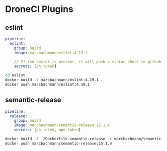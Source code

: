# DroneCI Plugins


## eslint
```yaml
pipeline:
  eslint:
    group: build
    image: marcbachmann/eslint:4.19.1

    // If the secret is present, it will push a status check to github
    secrets: [gh_token]
```

```bash
cd eslint
docker build -t marcbachmann/eslint:4.19.1 .
docker push marcbachmann/eslint:4.19.1
```


## semantic-release
```yaml
pipeline:
  release:
    group: build
    image: marcbachmann/semantic-release:15.1.4
    secrets: [gh_token, npm_token]
```

```bash
docker build -f ./Dockerfile.semantic-release -t marcbachmann/semantic-release:15.1.4 .
docker push marcbachmann/semantic-release:15.1.4
```
